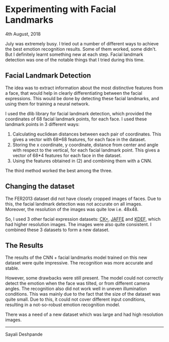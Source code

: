 # Experimenting with Facial Landmarks

4th August, 2018

July was extremely busy. I tried out a number of different ways to achieve the best emotion recognition results. Some of them worked, some didn't. But I definitely learnt something new at each step.
Facial landmark detection was one of the notable things that I tried during this time.

## Facial Landmark Detection

The idea was to extract information about the most distinctive features from a face, that would help in clearly differentiating between the facial expressions. This would be done by detecting these facial landmarks, and using them for training a neural network.

I used the dlib library for facial landmark detection, which provided the coordinates of 68 facial landmark points, for each face. I used these landmark points in 3 different ways:

1. Calculating euclidean distances between each pair of coordinates. This gives a vector with 68*68 features, for each face in the dataset.
2. Storing the x coordinate, y coordinate, distance from center and angle with respect to the vertical, for each facial landmark point. This gives a vector of 68*4 features for each face in the dataset.
3. Using the features obtained in (2) and combining them with a CNN.

The third method worked the best among the three.

## Changing the dataset

The FER2013 dataset did not have closely cropped images of faces. Due to this, the facial landmark detection was not accurate on all images. Moreover, the resolution of the images was quite low i.e. 48x48.

So, I used 3 other facial expression datasets: [CK+](http://www.pitt.edu/~emotion/ck-spread.htm), [JAFFE](http://www.kasrl.org/jaffe.html) and [KDEF](http://www.emotionlab.se/kdef/), which had higher resolution images. The images were also quite consistent. I combined these 3 datasets to form a new dataset.

## The Results

The results of the CNN + facial landmarks model trained on this new dataset were quite impressive. The recognition was more accurate and stable.

However, some drawbacks were still present. The model could not correctly detect the emotion when the face was tilted, or from different camera angles. The recognition also did not work well in uneven illumination conditions. This was mainly due to the fact that the size of the dataset was quite small. Due to this, it could not cover different input conditions, resulting in a not-so-robust emotion recognition model.

There was a need of a new dataset which was large and had high resolution images.


* * *
Sayali Deshpande
